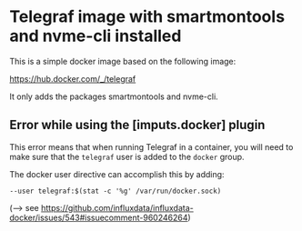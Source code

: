 # Telegraf image with smartmontools and nvme-cli installed

This is a simple docker image based on the following image:

https://hub.docker.com/_/telegraf

It only adds the packages smartmontools and nvme-cli.




## Error while using the [imputs.docker] plugin

This error means that when running Telegraf in a container, you will need to make sure that the ```telegraf``` user is added to the ```docker``` group.

The docker user directive can accomplish this by adding:

```
--user telegraf:$(stat -c '%g' /var/run/docker.sock)
```


(--> see https://github.com/influxdata/influxdata-docker/issues/543#issuecomment-960246264)
